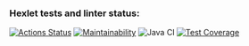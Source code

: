 ### Hexlet tests and linter status:
[![Actions Status](https://github.com/Wo0ty/java-project-lvl2/workflows/hexlet-check/badge.svg)](https://github.com/Wo0ty/java-project-lvl2/actions)
[![Maintainability](https://api.codeclimate.com/v1/badges/a99a88d28ad37a79dbf6/maintainability)](https://codeclimate.com/github/Wo0ty/java-project-lvl2)
![Java CI](https://github.com/Wo0ty/java-project-lvl2/actions/workflows/JavaCI.yml/badge.svg)
[![Test Coverage](https://api.codeclimate.com/v1/badges/753c19c1ac1def630523/test_coverage)](https://codeclimate.com/github/Wo0ty/java-project-lvl2/test_coverage)